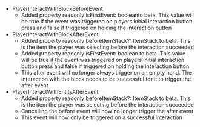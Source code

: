 

-   PlayerInteractWithBlockBeforeEvent
    -   Added property readonly isFirstEvent: booleanto beta. This value will be true if the event was triggered on players initial interaction button press and false if triggered on holding the interaction button
-   PlayerInteractWithBlockAfterEvent
    -   Added property readonly beforeItemStack?: ItemStack to beta. This is the item the player was selecting before the interaction succeeded
    -   Added property readonly isFirstEvent: boolean to beta. This value will be true if the event was triggered on players initial interaction button press and false if triggered on holding the interaction button
    -   This after event will no longer always trigger on an empty hand. The interaction with the block needs to be successful for it to trigger the after event
-   PlayerInteractWithEntityAfterEvent
    -   Added property readonly beforeItemStack?: ItemStack to beta. This is the item the player was selecting before the interaction succeeded
    -   Cancelling the before event will now no longer trigger the after event
    -   This event will now only be triggered on a successful interaction

